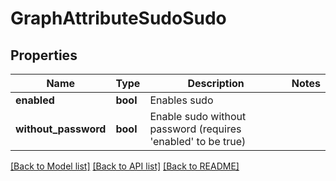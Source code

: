 # GraphAttributeSudoSudo

## Properties
Name | Type | Description | Notes
------------ | ------------- | ------------- | -------------
**enabled** | **bool** | Enables sudo | 
**without_password** | **bool** | Enable sudo without password (requires &#x27;enabled&#x27; to be true) | 

[[Back to Model list]](../README.md#documentation-for-models) [[Back to API list]](../README.md#documentation-for-api-endpoints) [[Back to README]](../README.md)

